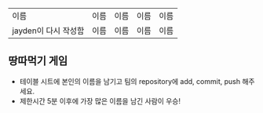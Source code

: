<table>
      <tbody>
        <tr>
          <td>이름</td>
          <td>이름</td>
          <td>이름</td>
          <td>이름</td>
          <td>이름</td>
        </tr>
        <tr>
          <td>jayden이 다시 작성함</td>
          <td>이름</td>
          <td>이름</td>
          <td>이름</td>
          <td>이름</td>
        </tr>
      </tbody>
</table>

## 땅따먹기 게임

- 테이블 시트에 본인의 이름을 남기고 팀의 repository에 add, commit, push 해주세요.
- 제한시간 5분 이후에 가장 많은 이름을 남긴 사람이 우승!
